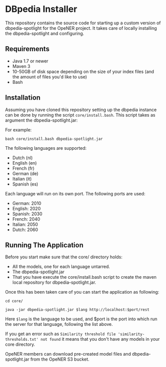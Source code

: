 # DBpedia Installer

This repository contains the source code for starting up a custom version of
dbpedia-spotlight for the OpeNER project. It takes care of locally installing
the dbpedia-spotlight and configuring.

## Requirements

* Java 1.7 or newer
* Maven 3
* 10-50GB of disk space depending on the size of your index files (and the
  amount of files you'd like to use)
* Bash

## Installation

Assuming you have cloned this repository setting up the dbpedia instance can be
done by running the script `core/install.bash`. This script takes as argument the dbpedia-spotlight.jar: 

For example:

    bash core/install.bash dbpedia-spotlight.jar  

The following languages are supported:

* Dutch (nl)
* English (en)
* French (fr)
* German (de)
* Italian (it)
* Spanish (es)

Each language will run on its own port. The following ports are used:

* German: 2010
* English: 2020
* Spanish: 2030
* French: 2040
* Italian: 2050
* Dutch: 2060

## Running The Application

Before you start make sure that the core/ directory holds: 

* All the models, one for each language untarred.  
* The dbpedia-spotlight.jar
* That you have execute the core/install.bash script to create the maven local repository for
  dbpedia-spotlight.jar. 

Once this has been taken care of you can start the application as following:

    cd core/

    java -jar dbpedia-spotlight.jar $lang http://localhost:$port/rest 

Here `$lang` is the language to be used, and $port is the port into which run the server for that
language, following the list above. 

If you get an error such as `Similarity threshold file
'similarity-thresholds.txt' not found` it means that you don't have any models in your core directory.

OpeNER members can download pre-created model files and dbpedia-spotlight.jar from the OpeNER
S3 bucket.

